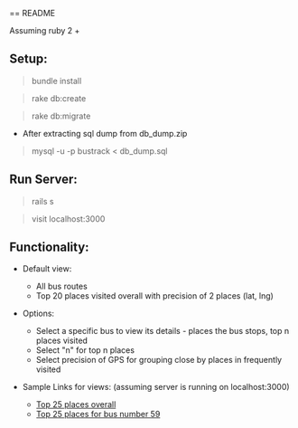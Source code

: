 == README

Assuming ruby 2 +

## Setup:

> bundle install

> rake db:create

> rake db:migrate

- After extracting sql dump from db_dump.zip

> mysql -u <username> -p bustrack < db_dump.sql

## Run Server:

> rails s

> visit localhost:3000

## Functionality:

- Default view:
  + All bus routes
  + Top 20 places visited overall with precision of 2 places (lat, lng)

- Options:
  + Select a specific bus to view its details - places the bus stops, top n places visited
  + Select "n" for top n places
  + Select precision of GPS for grouping close by places in frequently visited

- Sample Links for views: (assuming server is running on localhost:3000)
  + [Top 25 places overall](http://localhost:3000/bus_positions/bus_detail?utf8=%E2%9C%93&bus_id=&commit=submit&precision=0)
  + [Top 25 places for bus number 59](http://localhost:3000/bus_positions/bus_detail?utf8=%E2%9C%93&bus_id=59&commit=submit&precision=0)